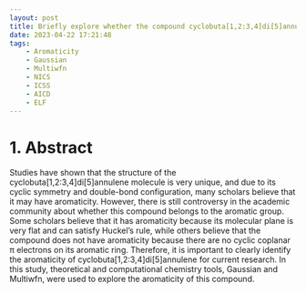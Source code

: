 ```yaml
---
layout: post
title: Briefly explore whether the compound cyclobuta[1,2:3,4]di[5]annulene possesses aromaticity
date: 2023-04-22 17:21:48
tags: 
	- Aromaticity
	- Gaussian
	- Multiwfn
	- NICS
	- ICSS
	- AICD
	- ELF
---
```



# 1. Abstract

Studies have shown that the structure of the cyclobuta[1,2:3,4]di[5]annulene molecule is very unique, and due to its cyclic symmetry and double-bond configuration, many scholars believe that it may have aromaticity. However, there is still controversy in the academic community about whether this compound belongs to the aromatic group. Some scholars believe that it has aromaticity because its molecular plane is very flat and can satisfy Huckel’s rule, while others believe that the compound does not have aromaticity because there are no cyclic coplanar π electrons on its aromatic ring. Therefore, it is important to clearly
identify the aromaticity of cyclobuta[1,2:3,4]di[5]annulene for current research. In this study, theoretical and computational chemistry tools, Gaussian and Multiwfn, were used to explore the aromaticity of this compound.

